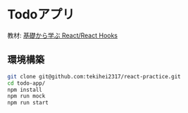# Todoアプリ

教材: [基礎から学ぶ React/React Hooks](https://www.amazon.co.jp/dp/B09CP8T4TX/ref=dp-kindle-redirect?_encoding=UTF8&btkr=1)

## 環境構築

```bash
git clone git@github.com:tekihei2317/react-practice.git
cd todo-app/
npm install
npm run mock
npm run start
```
